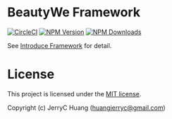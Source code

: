 # BeautyWe Framework

[![CircleCI](https://img.shields.io/circleci/project/github/beautywe/framework/master.svg)](https://circleci.com/gh/beautywe/framework)
[![NPM Version](https://img.shields.io/npm/v/@beautywe/framework.svg)](https://www.npmjs.com/package/@beautywe/framework) 
[![NPM Downloads](https://img.shields.io/npm/dm/@beautywe/framework.svg)](https://www.npmjs.com/package/@beautywe/framework)

See [Introduce Framework](https://beautywe.github.io/docs/#/contents/framework/introduce) for detail.

# License
This project is licensed under the [MIT license](LICENSE).

Copyright (c) JerryC Huang (huangjerryc@gmail.com)
